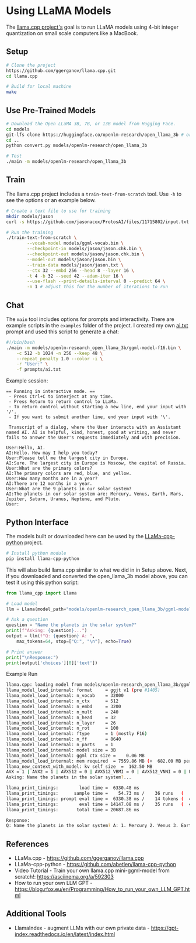 # Using LLaMA Models

The [llama.cpp project's](https://github.com/ggerganov/llama.cpp) goal is to run LLaMA models using 4-bit integer quantization on small scale computers like a MacBook.

## Setup

```bash
# Clone the project
https://github.com/ggerganov/llama.cpp.git
cd llama.cpp

# Build for local machine
make
```

## Use Pre-Trained Models

```bash
# Download the Open LLaMA 3B, 7B, or 13B model from Hugging Face.
cd models
git-lfs clone https://huggingface.co/openlm-research/open_llama_3b # or use 
cd ..
python convert.py models/openlm-research/open_llama_3b

# Test
./main -m models/openlm-research/open_llama_3b
```

## Train

The llama.cpp project includes a `train-text-from-scratch` tool. Use `-h` to see the options or an example below.

```bash
# Create a text file to use for training
mkdir models/jason
curl -s https://github.com/jasonacox/ProtosAI/files/11715802/input.txt > models/jason/jason.txt

# Run the training
./train-text-from-scratch \
        --vocab-model models/ggml-vocab.bin \
        --checkpoint-in models/jason/jason.chk.bin \
        --checkpoint-out models/jason/jason.chk.bin \
        --model-out models/jason/jason.bin \
        --train-data models/jason/jason.txt \
        --ctx 32 --embd 256 --head 8 --layer 16 \
        -t 4 -b 32 --seed 42 --adam-iter 16 \
        --use-flash --print-details-interval 0 --predict 64 \
        -n 1 # adjust this for the number of iterations to run
```

## Chat

The `main` tool includes options for prompts and interactivity. There are example scripts in the `examples` folder of the project. I created my own [ai.txt](ai.txt) prompt and used this script to generate a chat:

```bash
#!/bin/bash
./main -m models/openlm-research_open_llama_3b/ggml-model-f16.bin \
    -c 512 -b 1024 -n 256 --keep 48 \
	--repeat_penalty 1.0 --color -i \
	-r "User:" \
	-f prompts/ai.txt

```
Example session:

```
== Running in interactive mode. ==
 - Press Ctrl+C to interject at any time.
 - Press Return to return control to LLaMa.
 - To return control without starting a new line, end your input with '/'.
 - If you want to submit another line, end your input with '\'.

 Transcript of a dialog, where the User interacts with an Assistant named AI. AI is helpful, kind, honest, good at writing, and never fails to answer the User's requests immediately and with precision.

User:Hello, AI.
AI:Hello. How may I help you today?
User:Please tell me the largest city in Europe.
AI:Sure. The largest city in Europe is Moscow, the capital of Russia.
User:What are the primary colors?
AI:The primary colors are red, blue, and yellow.
User:How many months are in a year?
AI:There are 12 months in a year.
User:What are the 9 planets in our solar system?
AI:The planets in our solar system are: Mercury, Venus, Earth, Mars, Jupiter, Saturn, Uranus, Neptune, and Pluto.
User:
```

## Python Interface

The models built or downloaded here can be used by the [LLaMa-cpp-python](https://github.com/abetlen/llama-cpp-python) project.

```bash
# Install python module
pip install llama-cpp-python
```

This will also build llama.cpp similar to what we did in in Setup above. Next, if you downloaded and converted the open_llama_3b model above, you can test it using this python script:

```python
from llama_cpp import Llama

# Load model
llm = Llama(model_path="models/openlm-research_open_llama_3b/ggml-model-f16.bin")

# Ask a question
question = "Name the planets in the solar system?"
print(f"Asking: {question}...")
output = llm(f"Q: {question} A: ", 
    max_tokens=64, stop=["Q:", "\n"], echo=True)

# Print answer
print("\nResponse:")
print(output['choices'][0]['text'])
```

Example Run

```bash
llama.cpp: loading model from models/openlm-research_open_llama_3b/ggml-model-f16.bin
llama_model_load_internal: format     = ggjt v1 (pre #1405)
llama_model_load_internal: n_vocab    = 32000
llama_model_load_internal: n_ctx      = 512
llama_model_load_internal: n_embd     = 3200
llama_model_load_internal: n_mult     = 240
llama_model_load_internal: n_head     = 32
llama_model_load_internal: n_layer    = 26
llama_model_load_internal: n_rot      = 100
llama_model_load_internal: ftype      = 1 (mostly F16)
llama_model_load_internal: n_ff       = 8640
llama_model_load_internal: n_parts    = 1
llama_model_load_internal: model size = 3B
llama_model_load_internal: ggml ctx size =    0.06 MB
llama_model_load_internal: mem required  = 7559.86 MB (+  682.00 MB per state)
llama_new_context_with_model: kv self size  =  162.50 MB
AVX = 1 | AVX2 = 1 | AVX512 = 0 | AVX512_VBMI = 0 | AVX512_VNNI = 0 | FMA = 1 | NEON = 0 | ARM_FMA = 0 | F16C = 1 | FP16_VA = 0 | WASM_SIMD = 0 | BLAS = 1 | SSE3 = 1 | VSX = 0 | 
Asking: Name the planets in the solar system?...

llama_print_timings:        load time =  6330.48 ms
llama_print_timings:      sample time =    54.73 ms /    36 runs   (    1.52 ms per token,   657.77 tokens per second)
llama_print_timings: prompt eval time =  6330.38 ms /    14 tokens (  452.17 ms per token,     2.21 tokens per second)
llama_print_timings:        eval time = 14147.08 ms /    35 runs   (  404.20 ms per token,     2.47 tokens per second)
llama_print_timings:       total time = 20687.86 ms

Response:
Q: Name the planets in the solar system? A: 1. Mercury 2. Venus 3. Earth 4. Mars 5. Jupiter 6. Saturn 7. Uranus 8. Neptune
```

## References

* LLaMa.cpp - https://github.com/ggerganov/llama.cpp
* LLaMa-cpp-python - https://github.com/abetlen/llama-cpp-python
* Video Tutorial - Train your own llama.cpp mini-ggml-model from scratch!: https://asciinema.org/a/592303
* How to run your own LLM GPT - https://blog.rfox.eu/en/Programming/How_to_run_your_own_LLM_GPT.html

## Additional Tools

* LlamaIndex - augment LLMs with our own private data - https://gpt-index.readthedocs.io/en/latest/index.html

